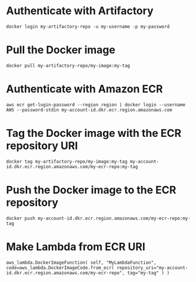 # Authenticate with Artifactory

`docker login my-artifactory-repo -u my-username -p my-password`

# Pull the Docker image

`docker pull my-artifactory-repo/my-image:my-tag`

# Authenticate with Amazon ECR

`aws ecr get-login-password --region region | docker login --username AWS --password-stdin my-account-id.dkr.ecr.region.amazonaws.com`

# Tag the Docker image with the ECR repository URI

`docker tag my-artifactory-repo/my-image:my-tag my-account-id.dkr.ecr.region.amazonaws.com/my-ecr-repo:my-tag`

# Push the Docker image to the ECR repository

`docker push my-account-id.dkr.ecr.region.amazonaws.com/my-ecr-repo:my-tag`

# Make Lambda from ECR URI

`aws_lambda.DockerImageFunction(
    self,
    "MyLambdaFunction",
    code=aws_lambda.DockerImageCode.from_ecr(
        repository_uri="my-account-id.dkr.ecr.region.amazonaws.com/my-ecr-repo",
        tag="my-tag"
    )
)`
